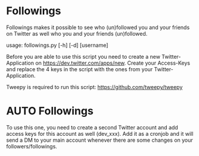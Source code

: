 Followings
==========

Followings makes it possible to see who (un)followed you and your friends on Twitter as well who you and your friends (un)followed.

usage: followings.py [-h] [-d] [username]

Before you are able to use this script you need to create a new Twitter-Application on https://dev.twitter.com/apps/new.
Create your Access-Keys and replace the 4 keys in the script with the ones from your Twitter-Application.

Tweepy is required to run this script:
https://github.com/tweepy/tweepy

AUTO Followings
===============

To use this one, you need to create a second Twitter account and add access keys for this account as well (dev_xxx). Add it as a cronjob and it will send a DM to your main account whenever there are some changes on your followers/followings.

